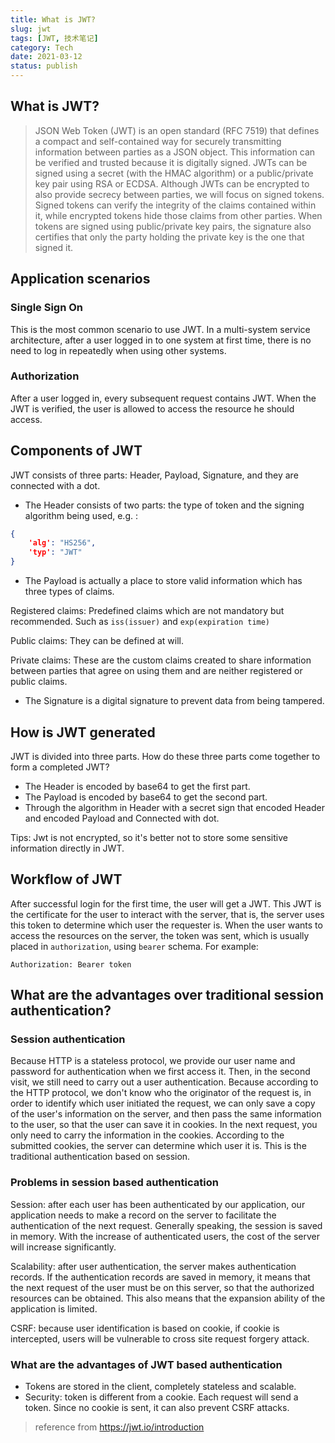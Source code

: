 ```yaml
---
title: What is JWT?
slug: jwt
tags: [JWT, 技术笔记]
category: Tech
date: 2021-03-12
status: publish
---
```

## What is JWT?

> JSON Web Token (JWT) is an open standard (RFC 7519) that defines a compact and self-contained way for securely transmitting information between parties as a JSON object. This information can be verified and trusted because it is digitally signed. JWTs can be signed using a secret (with the HMAC algorithm) or a public/private key pair using RSA or ECDSA.
> Although JWTs can be encrypted to also provide secrecy between parties, we will focus on signed tokens. Signed tokens can verify the integrity of the claims contained within it, while encrypted tokens hide those claims from other parties. When tokens are signed using public/private key pairs, the signature also certifies that only the party holding the private key is the one that signed it.

## Application scenarios



### Single Sign On
This is the most common scenario to use JWT. In a multi-system service architecture, after a user logged in to one system at first time, there is no need to log in repeatedly when using other systems.

### Authorization
After a user logged in, every subsequent request contains JWT. When the JWT is verified, the user is allowed to access the resource he should access.

## Components of JWT

JWT consists of three parts: Header, Payload, Signature, and they are connected with a dot.

- The Header consists of two parts: the type of token and the signing algorithm being used, e.g. :

```json
{
    'alg': "HS256",
    'typ': "JWT"
}
```

- The Payload is actually a place to store valid information which has three types of claims. 

Registered claims: Predefined claims which are not mandatory but recommended. Such as `iss(issuer)` and `exp(expiration time)`

Public claims: They can be defined at will.

Private claims: These are the custom claims created to share information between parties that agree on using them and are neither registered or public claims.

-  The Signature is a digital signature to prevent data from being tampered.

## How is JWT generated

JWT is divided into three parts. How do these three parts come together to form a completed JWT?

- The Header is encoded by base64 to get the first part.
- The Payload is encoded by base64 to get the second part.
- Through the algorithm in Header with a secret sign that encoded Header and encoded Payload and Connected with dot.

Tips: Jwt is not encrypted, so it's better not to store some sensitive information directly in JWT.

## Workflow of JWT

After successful login for the first time, the user will get a JWT. This JWT is the certificate for the user to interact with the server, that is, the server uses this token to determine which user the requester is.
When the user wants to access the resources on the server, the token was sent, which is usually placed in `authorization`, using `bearer` schema.
For example:
```
Authorization: Bearer token
```

## What are the advantages over traditional session authentication?

### Session authentication
Because HTTP is a stateless protocol, we provide our user name and password for authentication when we first access it. Then, in the second visit, we still need to carry out a user authentication. Because according to the HTTP protocol, we don't know who the originator of the request is, in order to identify which user initiated the request, we can only save a copy of the user's information on the server, and then pass the same information to the user, so that the user can save it in cookies. In the next request, you only need to carry the information in the cookies. According to the submitted cookies, the server can determine which user it is. This is the traditional authentication based on session.

### Problems in session based authentication
Session: after each user has been authenticated by our application, our application needs to make a record on the server to facilitate the authentication of the next request. Generally speaking, the session is saved in memory. With the increase of authenticated users, the cost of the server will increase significantly.

Scalability: after user authentication, the server makes authentication records. If the authentication records are saved in memory, it means that the next request of the user must be on this server, so that the authorized resources can be obtained. This also means that the expansion ability of the application is limited.

CSRF: because user identification is based on cookie, if cookie is intercepted, users will be vulnerable to cross site request forgery attack.

### What are the advantages of JWT based authentication

- Tokens are stored in the client, completely stateless and scalable.
- Security: token is different from a cookie. Each request will send a token. Since no cookie is sent, it can also prevent CSRF attacks.

> reference from https://jwt.io/introduction